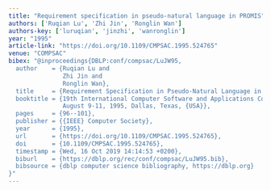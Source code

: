 ```yaml
---
title: "Requirement specification in pseudo-natural language in PROMIS"
authors: ['Ruqian Lu', 'Zhi Jin', 'Ronglin Wan']
authors-key: ['luruqian', 'jinzhi', 'wanronglin']
year: "1995"
article-link: "https://doi.org/10.1109/CMPSAC.1995.524765"
venue: "COMPSAC"
bibex: "@inproceedings{DBLP:conf/compsac/LuJW95,
  author    = {Ruqian Lu and
               Zhi Jin and
               Ronglin Wan},
  title     = {Requirement Specification in Pseudo-Natural Language in {PROMIS}},
  booktitle = {19th International Computer Software and Applications Conference (COMPSAC'95),
               August 9-11, 1995, Dallas, Texas, {USA}},
  pages     = {96--101},
  publisher = {{IEEE} Computer Society},
  year      = {1995},
  url       = {https://doi.org/10.1109/CMPSAC.1995.524765},
  doi       = {10.1109/CMPSAC.1995.524765},
  timestamp = {Wed, 16 Oct 2019 14:14:53 +0200},
  biburl    = {https://dblp.org/rec/conf/compsac/LuJW95.bib},
  bibsource = {dblp computer science bibliography, https://dblp.org}
}"
---
```

